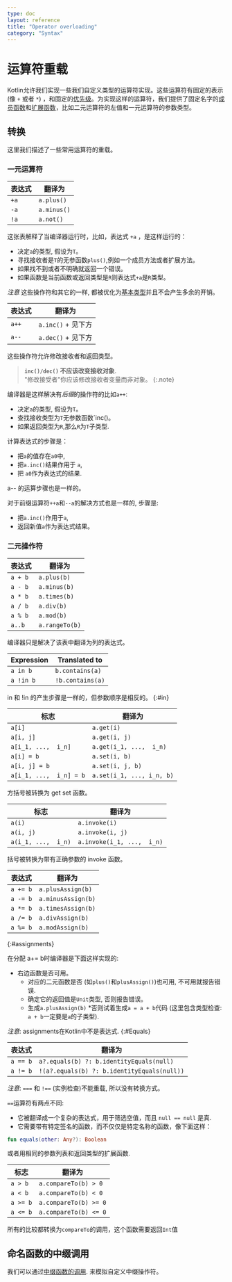 ```yaml
---
type: doc
layout: reference
title: "Operator overloading"
category: "Syntax"
---
```


# 运算符重载

Kotlin允许我们实现一些我们自定义类型的运算符实现。这些运算符有固定的表示(像 `+` 或者 `*`) ，和固定的[优先级](grammar.html#precedence)。为实现这样的运算符，我们提供了固定名字的[成员函数](functions.html#member-functions)和[扩展函数](extensions.html)，比如二元运算符的左值和一元运算符的参数类型。 

## 转换

这里我们描述了一些常用运算符的重载。

### 一元运算符

| 表达式 | 翻译为 |
|------------|---------------|
| `+a` | `a.plus()` |
| `-a` | `a.minus()` |
| `!a` | `a.not()` |

这张表解释了当编译器运行时，比如，表达式 `+a` ，是这样运行的：

* 决定`a`的类型, 假设为`T`。
* 寻找接收者是`T`的无参函数`plus()`,例如一个成员方法或者扩展方法。
* 如果找不到或者不明确就返回一个错误。
* 如果函数是当前函数或返回类型是`R`则表达式`+a`是`R`类型。

*注意* 这些操作符和其它的一样, 都被优化为[基本类型](basic-types.html)并且不会产生多余的开销。

| 表达式 | 翻译为 |
|------------|---------------|
| `a++` | `a.inc()` + 见下方 |
| `a--` | `a.dec()` + 见下方 |


这些操作符允许修改接收者和返回类型。

> **`inc()/dec()` 不应该改变接收对象**.<br>
> "修改接受者"你应该修改接收者变量而非对象。
{:.note}

编译器是这样解决有*后缀*的操作符的比如`a++`:

* 决定`a`的类型, 假设为`T`。
* 查找接收类型为`T`无参数函数`inc()。
* 如果返回类型为`R`,那么`R`为`T`子类型.

计算表达式的步骤是：

* 把`a`的值存在`a0`中,
* 把`a.inc()`结果作用于 `a`,
* 把 `a0`作为表达式的结果.

a-- 的运算步骤也是一样的。

对于前缀运算符`++a`和`--a`的解决方式也是一样的, 步骤是:

* 把`a.inc()`作用于`a`,
* 返回新值`a`作为表达式结果。

### 二元操作符

| 表达式 | 翻译为 |
| -----------|-------------- |
| `a + b` | `a.plus(b)` |
| `a - b` | `a.minus(b)` |
| `a * b` | `a.times(b)` |
| `a / b` | `a.div(b)` |
| `a % b` | `a.mod(b)` |
| `a..b ` | `a.rangeTo(b)` |

编译器只是解决了该表中翻译为列的表达式。

| Expression | Translated to |
| -----------|-------------- |
| `a in b` | `b.contains(a)` |
| `a !in b` | `!b.contains(a)` |

in 和 !in 的产生步骤是一样的，但参数顺序是相反的。
{:#in}

| 标志 | 翻译为 |
| -------|-------------- |
| `a[i]`  | `a.get(i)` |
| `a[i, j]`  | `a.get(i, j)` |
| `a[i_1, ...,  i_n]`  | `a.get(i_1, ...,  i_n)` |
| `a[i] = b` | `a.set(i, b)` |
| `a[i, j] = b` | `a.set(i, j, b)` |
| `a[i_1, ...,  i_n] = b` | `a.set(i_1, ..., i_n, b)` |

方括号被转换为 get set 函数。

| 标志 | 翻译为 |
|--------|---------------|
| `a(i)`  | `a.invoke(i)` |
| `a(i, j)`  | `a.invoke(i, j)` |
| `a(i_1, ...,  i_n)`  | `a.invoke(i_1, ...,  i_n)` |

括号被转换为带有正确参数的 invoke 函数。

| 表达式 | 翻译为 |
|------------|---------------|
| `a += b` | `a.plusAssign(b)` |
| `a -= b` | `a.minusAssign(b)` |
| `a *= b` | `a.timesAssign(b)` |
| `a /= b` | `a.divAssign(b)` |
| `a %= b` | `a.modAssign(b)` |
{:#assignments}

在分配 a+= b时编译器是下面这样实现的:

* 右边函数是否可用。
  * 对应的二元函数是否 (如`plus()`和`plusAssign()`)也可用, 不可用就报告错误.
  * 确定它的返回值是`Unit`类型, 否则报告错误。
  * 生成`a.plusAssign(b)`
*否则试着生成`a = a + b`代码 (这里包含类型检查: `a + b`一定要是`a`的子类型).

*注意*: assignments在Kotlin中不是表达式.
{:#Equals}

| 表达式 | 翻译为 |
|------------|---------------|
| `a == b` | `a?.equals(b) ?: b.identityEquals(null)` |
| `a != b` | `!(a?.equals(b) ?: b.identityEquals(null))` |

*注意*: `===` 和 `!==` (实例检查)不能重载, 所以没有转换方式。

`==`运算符有两点不同:

* 它被翻译成一个复杂的表达式，用于筛选空值，而且 `null == null` 是真.
* 它需要带有特定签名的函数，而不仅仅是特定名称的函数，像下面这样：

``` kotlin
fun equals(other: Any?): Boolean
```

或者用相同的参数列表和返回类型的扩展函数.

| 标志 | 翻译为 |
|--------|---------------|
| `a > b`  | `a.compareTo(b) > 0` |
| `a < b`  | `a.compareTo(b) < 0` |
| `a >= b` | `a.compareTo(b) >= 0` |
| `a <= b` | `a.compareTo(b) <= 0` |

所有的比较都转换为`compareTo`的调用，这个函数需要返回`Int`值

## 命名函数的中缀调用

我们可以通过[中缀函数的调用](functions.html#infix-notation).
来模拟自定义中缀操作符。